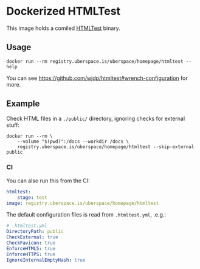 # Dockerized HTMLTest

This image holds a comiled [HTMLTest] binary.

## Usage

```shell
docker run --rm registry.uberspace.is/uberspace/homepage/htmltest --help
```

You can see <https://github.com/wjdp/htmltest#wrench-configuration> for more.

## Example

Check HTML files in a `./public/` directory, ignoring checks for external stuff:

```shell
docker run --rm \
	--volume "$(pwd)":/docs --workdir /docs \
	registry.uberspace.is/uberspace/homepage/htmltest --skip-external public
```

### CI

You can also run this from the CI:

```yaml
htmltest:
    stage: test
image: registry.uberspace.is/uberspace/homepage/htmltest
```

The default configuration files is read from `.htmltest.yml`, .e.g.:

```yaml
# .htmltest.yml
DirectoryPath: public
CheckExternal: true
CheckFavicon: true
EnforceHTML5: true
EnforceHTTPS: true
IgnoreInternalEmptyHash: true
```

[htmltest]: https://github.com/wjdp/htmltest
